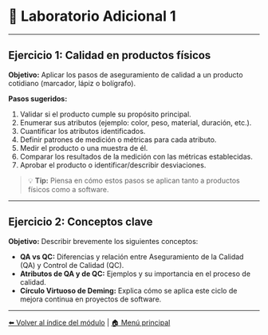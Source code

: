# 🧪 Laboratorio Adicional 1

---

## Ejercicio 1: Calidad en productos físicos

**Objetivo:** Aplicar los pasos de aseguramiento de calidad a un producto cotidiano (marcador, lápiz o bolígrafo).

**Pasos sugeridos:**

1. Validar si el producto cumple su propósito principal.
2. Enumerar sus atributos (ejemplo: color, peso, material, duración, etc.).
3. Cuantificar los atributos identificados.
4. Definir patrones de medición o métricas para cada atributo.
5. Medir el producto o una muestra de él.
6. Comparar los resultados de la medición con las métricas establecidas.
7. Aprobar el producto o identificar/describir desviaciones.

> 💡 **Tip:** Piensa en cómo estos pasos se aplican tanto a productos físicos como a software.

---

## Ejercicio 2: Conceptos clave

**Objetivo:** Describir brevemente los siguientes conceptos:

- **QA vs QC:** Diferencias y relación entre Aseguramiento de la Calidad (QA) y Control de Calidad (QC).
- **Atributos de QA y de QC:** Ejemplos y su importancia en el proceso de calidad.
- **Círculo Virtuoso de Deming:** Explica cómo se aplica este ciclo de mejora continua en proyectos de software.

---

[⬅️ Volver al índice del módulo](../modulo1_principios_fundamentos.md) | [🏠 Menú principal](../README.md)
